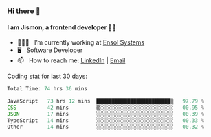 ### Hi there 👋

#### I am Jismon, a frontend developer 👦🏻

- 🧑🏻‍💻   &nbsp; I’m currently working at <a href='https://www.ensolsystems.com/' target="_blank">Ensol Systems</a>
- 🖥   &nbsp; Software Developer
- 📫   &nbsp; How to reach me: <a href='https://www.linkedin.com/in/jismonthomas/'>LinkedIn</a> | <a href='mailto:hellojismonthomas@gmail.com'>Email</a>

Coding stat for last 30 days:
<!--START_SECTION:waka-->

```javascript
Total Time: 74 hrs 36 mins

JavaScript   73 hrs 12 mins  ████████████████████████▒   97.79 %
CSS          42 mins         ▒░░░░░░░░░░░░░░░░░░░░░░░░   00.95 %
JSON         17 mins         ░░░░░░░░░░░░░░░░░░░░░░░░░   00.39 %
TypeScript   14 mins         ░░░░░░░░░░░░░░░░░░░░░░░░░   00.33 %
Other        14 mins         ░░░░░░░░░░░░░░░░░░░░░░░░░   00.32 %
```

<!--END_SECTION:waka-->

<!--
**jismonthomas/jismonthomas** is a ✨ _special_ ✨ repository because its `README.md` (this file) appears on your GitHub profile.

Here are some ideas to get you started:

- 🔭 I’m currently working on ...
- 🌱 I’m currently learning ...
- 👯 I’m looking to collaborate on ...
- 🤔 I’m looking for help with ...
- 💬 Ask me about ...
- 📫 How to reach me: ...
- 😄 Pronouns: ...
- ⚡ Fun fact: ...
-->
